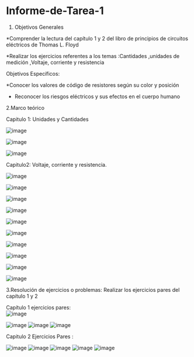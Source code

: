 # Informe-de-Tarea-1
1. Objetivos Generales 

*Comprender la lectura del capítulo 1 y 2 del libro de principios de circuitos eléctricos de Thomas L. Floyd 

*Realizar los ejercicios  referentes a los temas :Cantidades ,unidades de medición ,Voltaje, corriente y resistencia 


Objetivos Específicos: 

*Conocer  los valores de código de resistores según su color y posición 

* Reconocer los riesgos eléctricos  y sus efectos en el cuerpo humano 

2.Marco teórico  


Capitulo 1: Unidades y Cantidades 

![image](https://user-images.githubusercontent.com/105682201/169180221-721a6c0a-84e9-4b18-936f-f34a34eb16af.png)


![image](https://user-images.githubusercontent.com/105682201/169180395-2a7cb645-f496-4216-827e-ec36f95553b3.png)


![image](https://user-images.githubusercontent.com/105682201/169180401-6b1558f7-145f-4ac6-b1c5-0120901ec584.png)

Capitulo2: Voltaje, corriente y resistencia.  

![image](https://user-images.githubusercontent.com/105682201/169180418-d2d10a0f-79c8-4f78-8d82-72105e55c34d.png)

![image](https://user-images.githubusercontent.com/105682201/169180425-20502d04-b3e0-4fd9-88ae-3f04e303258e.png)

![image](https://user-images.githubusercontent.com/105682201/169180434-0a6e9183-7da3-496e-92b4-745da9eedb70.png)

![image](https://user-images.githubusercontent.com/105682201/169180442-578d8d20-ffaa-4237-bc97-6ace109c94b1.png)

![image](https://user-images.githubusercontent.com/105682201/169180450-faf61f3a-a13a-4c56-aa5a-f6dade86eb51.png)

![image](https://user-images.githubusercontent.com/105682201/169180459-1c1fe680-77d1-4197-a25b-07d0734d5b46.png)

![image](https://user-images.githubusercontent.com/105682201/169180467-6dd9b091-381b-4341-9491-0de51441f9b7.png)

![image](https://user-images.githubusercontent.com/105682201/169180473-bad6cefa-34e1-448f-bfca-ecd4b3fa9aa6.png)

![image](https://user-images.githubusercontent.com/105682201/169180481-c7141170-67ae-4231-9985-0a6f45a3d3f6.png)

![image](https://user-images.githubusercontent.com/105682201/169180497-eb082537-63e9-46c9-b6cf-6ce28f3e7106.png)



3.Resolución de ejercicios o problemas: 
Realizar los ejercicios pares del capítulo 1 y 2  

Capítulo 1 ejercicios pares:  
![image](https://user-images.githubusercontent.com/105682201/169324052-dc8e7780-1b33-4cc1-8c81-626880310f74.png)

![image](https://user-images.githubusercontent.com/105682201/169324607-9a31b7b2-3068-434d-8410-0ce8e6f5217b.png)
![image](https://user-images.githubusercontent.com/105682201/169324873-34f2e78d-2bbe-47b1-b790-26c2323a1b73.png)
![image](https://user-images.githubusercontent.com/105682201/169325284-98297978-52f7-442c-87e9-13dafd2fe314.png)

Capitulo 2 Ejercicios Pares :

![image](https://user-images.githubusercontent.com/105682201/169325820-9502f148-6b44-4386-a6d3-3d4ec2a4909c.png)
![image](https://user-images.githubusercontent.com/105682201/169325965-e45fcefc-384a-484c-a552-2c8569cd2e5a.png)
![image](https://user-images.githubusercontent.com/105682201/169326201-5e8adfba-6ae9-4366-b795-6ef1538f1186.png)
![image](https://user-images.githubusercontent.com/105682201/169326335-c4caab07-2d64-4e6d-a926-812b9181230b.png)
![image](https://user-images.githubusercontent.com/105682201/169326417-94ee1747-da29-4e25-a475-f4aa0c815bc5.png)


